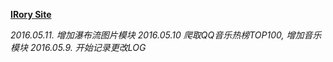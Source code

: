 **[IRory Site](javascript:void\(\))**

_2016.05.11. 增加瀑布流图片模块_
_2016.05.10 爬取QQ音乐热榜TOP100, 增加音乐模块_
_2016.05.9. 开始记录更改LOG_
